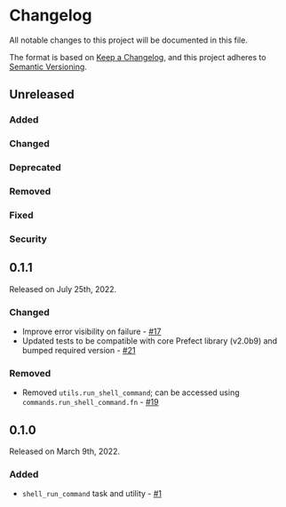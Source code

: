 # Changelog

All notable changes to this project will be documented in this file.

The format is based on [Keep a Changelog](https://keepachangelog.com/en/1.0.0/),
and this project adheres to [Semantic Versioning](https://semver.org/spec/v2.0.0.html).

## Unreleased

### Added

### Changed

### Deprecated

### Removed

### Fixed

### Security

## 0.1.1

Released on July 25th, 2022.

### Changed

- Improve error visibility on failure - [#17](https://github.com/PrefectHQ/prefect-shell/pull/17)
- Updated tests to be compatible with core Prefect library (v2.0b9) and bumped required version - [#21](https://github.com/PrefectHQ/prefect-shell/pull/21)

### Removed
- Removed `utils.run_shell_command`; can be accessed using `commands.run_shell_command.fn` - [#19](https://github.com/PrefectHQ/prefect-shell/pull/19)

## 0.1.0

Released on March 9th, 2022.

### Added

- `shell_run_command` task and utility - [#1](https://github.com/PrefectHQ/prefect-shell/pull/1)

